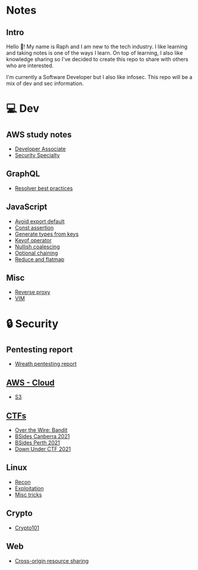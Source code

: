 # Notes

## Intro

Hello 👋! 
My name is Raph and I am new to the tech industry.
I like learning and taking notes is one of the ways I learn. On top of learning, I also like knowledge sharing so I've decided to create this repo to share with others who are interested.

I'm currently a Software Developer but I also like infosec. This repo will be a mix of dev and sec information.

# 💻 Dev

## AWS study notes

- [Developer Associate](dev/AWS/AWS%20Certified%20Developer%20-%20Associate%202020/)
- [Security Specialty](dev/AWS/AWS%20Certified%20Security%20-%20Specialty%202020/)

## GraphQL

- [Resolver best practices](dev/graphql/resolver-best-practices.md)

## JavaScript

- [Avoid export default](dev/javascript/avoid-export-default.md)
- [Const assertion](dev/javascript/constAssertion.md)
- [Generate types from keys](dev/javascript/generateTypesFromKeys.md)
- [Keyof operator](dev/javascript/keyof.md)
- [Nullish coalescing](dev/javascript/nullish-coalescing.md)
- [Optional chaining](dev/javascript/optional-chaining.md)
- [Reduce and flatmap](dev/javascript/reduce-flatmap.md)

## Misc

- [Reverse proxy](/dev/misc/reverse-proxy/reverse-proxy.md)
- [VIM](/dev/misc/vim.md)

# 🔒 Security

## Pentesting report

- [Wreath pentesting report](security/CTF/tryHackMe/wreath/report.md)

## [AWS - Cloud](security/aws/)

- [S3](security/aws/s3.md)

## [CTFs](security/CTF/)

- [Over the Wire: Bandit](security/CTF/bandit/)
- [BSides Canberra 2021](security/CTF/bsidescbr2021/README.md)
- [BSides Perth 2021](security/CTF/bsidesperth2021/)
- [Down Under CTF 2021](security/CTF/ductf2021/)

## Linux

- [Recon](security/linux/recon/)
- [Exploitation](security/linux/explotiation/)
- [Misc tricks](security/linux/lesserKnown.sh)

## Crypto

- [Crypto101](security/crypto/crypto101.md)

## Web

- [Cross-origin resource sharing](security/web/cors.md)
